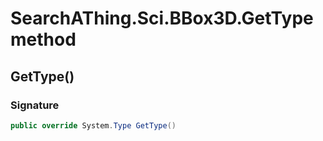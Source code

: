 # SearchAThing.Sci.BBox3D.GetType method
## GetType()
### Signature
```csharp
public override System.Type GetType()
```
